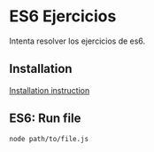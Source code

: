 # ES6 Ejercicios

Intenta resolver los ejercicios de es6. 

## Installation

[Installation instruction](../README.md)

## ES6: Run file

``node path/to/file.js``


